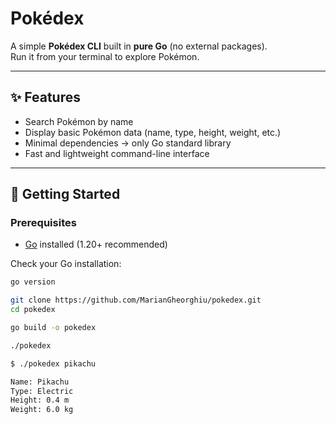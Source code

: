 # Pokédex

A simple **Pokédex CLI** built in **pure Go** (no external packages).  
Run it from your terminal to explore Pokémon.

---

## ✨ Features
- Search Pokémon by name
- Display basic Pokémon data (name, type, height, weight, etc.)
- Minimal dependencies → only Go standard library
- Fast and lightweight command-line interface

---

## 🚀 Getting Started

### Prerequisites
- [Go](https://golang.org/dl/) installed (1.20+ recommended)

Check your Go installation:
```bash
go version

git clone https://github.com/MarianGheorghiu/pokedex.git
cd pokedex

go build -o pokedex

./pokedex

$ ./pokedex pikachu

Name: Pikachu
Type: Electric
Height: 0.4 m
Weight: 6.0 kg
